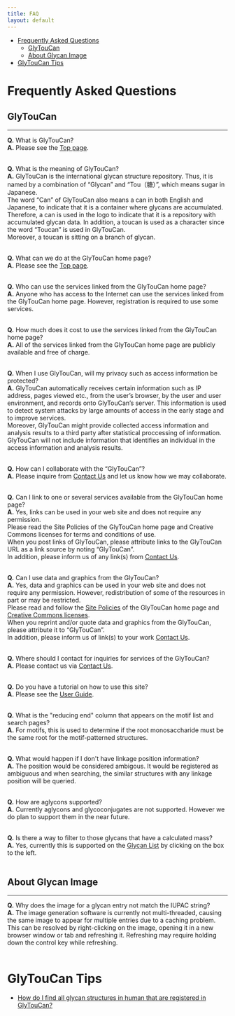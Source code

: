 ```yaml
---
title: FAQ
layout: default
---
```


<!-- TOC depthFrom:1 depthTo:6 withLinks:1 updateOnSave:1 orderedList:0 -->

- [Frequently Asked Questions](#frequently-asked-questions)
	- [GlyTouCan](#glytoucan)
	- [About Glycan Image](#about-glycan-image)
- [GlyTouCan Tips](#glytoucan-tips)

<!-- /TOC -->

# Frequently Asked Questions


## GlyTouCan

---------------

**Q.** What is GlyTouCan?<br>
**A.** Please see the [Top page](http://www.glytoucan.org/).<br><br>

**Q.** What is the meaning of GlyTouCan?<br>
**A.** GlyTouCan is the international glycan structure repository.
Thus, it is named by a combination of “Glycan” and “Tou（糖）”, which means sugar in Japanese.<br>
The word “Can” of GlyTouCan also means a can in both English and Japanese, to indicate that it is a container where glycans are accumulated. Therefore, a can is used in the logo to indicate that it is a repository with accumulated glycan data.
In addition, a toucan is used as a character since the word “Toucan” is  used in GlyTouCan.<br>
Moreover, a toucan is sitting on a branch of glycan.<br><br>

**Q.** What can we do at the GlyTouCan home page?<br>
**A.** Please see the [Top page](http://www.glytoucan.org/).<br><br>

**Q.** Who can use the services linked from the GlyTouCan home page?<br>
**A.** Anyone who has access to the Internet can use the services linked from the GlyTouCan home page. However, registration is required to use some services.<br><br>

**Q.** How much does it cost to use the services linked from the GlyTouCan home page?
<br>
**A.** All of the services linked from the GlyTouCan home page are publicly available and free of charge.<br><br>

**Q.** When I use GlyTouCan, will my privacy such as access information be protected?<br>
**A.** GlyTouCan automatically receives certain information such as  IP address, pages viewed etc., from the user’s browser, by the user and user environment, and records onto GlyTouCan’s server. This information is used to detect system attacks by large amounts of access in the early stage and to improve services.<br>
Moreover, GlyTouCan might provide collected access information and analysis results to a third party after statistical proccessing of information.<br>
GlyTouCan will not include information that identifies an individual in the access information and analysis results.<br><br>

**Q.** How can I collaborate with the “GlyTouCan”?<br>
**A.** Please inquire from [Contact Us]( mailto:support@glytoucan.org) and let us know how we may collaborate.<br><br>

**Q.** Can I link to one or several services available from the GlyTouCan home page?<br>
**A.** Yes, links can be used in your web site and does not require any permission.<br>
Please read the Site Policies of the GlyTouCan home page and Creative  
Commons licenses for terms and conditions of use.<br>
When you post links of GlyTouCan, please attribute links to the GlyTouCan URL as a link source by noting “GlyTouCan”.<br>
In addition, please inform us of any link(s) from [Contact Us]( mailto:support@glytoucan.org).<br><br>

**Q.** Can I use data and graphics from the GlyTouCan?<br>
**A.** Yes, data and graphics can be used in your web site and does not require any permission. However, redistribution of some of the resources in part or may be restricted.<br>
Please read and follow the [Site Policies](http://code.glytoucan.org/manual/sitePolicy) of the GlyTouCan home page and [Creative Commons licenses](https://creativecommons.org/licenses/by/4.0/).<br>
When you reprint and/or quote data and graphics from the GlyTouCan, please attribute it to “GlyTouCan”.<br>
In addition, please inform us of link(s) to your work [Contact Us]( mailto:support@glytoucan.org).<br><br>

**Q.** Where should I contact for inquiries for services of the GlyTouCan?<br>
**A.** Please contact us via [Contact Us]( mailto:support@glytoucan.org).<br><br>

**Q.** Do you have a tutorial on how to use this site?<br>
**A.** Please see the [User Guide](http://code.glytoucan.org/manual/).<br><br>

**Q.** What is the "reducing end" column that appears on the motif list and search pages?<br>
**A.** For motifs, this is used to determine if the root monosaccharide must be the same root for the motif-patterned structures.<br><br>

**Q.** What would happen if I don't have linkage position information?<br>
**A.** The position would be considered ambigous.  It would be registered as ambiguous and when searching, the similar structures with any linkage position will be queried.<br><br>

**Q.** How are aglycons supported?<br>
**A.** Currently aglycons and glycoconjugates are not supported.  However we do plan to support them in the near future.<br><br>

**Q.** Is there a way to filter to those glycans that have a calculated mass? <br>
**A.** Yes, currently this is supported on the [Glycan List](https://glytoucan.org/Structures) by clicking on the box to the left.<br><br>


## About Glycan Image

---------------
**Q.** Why does the image for a glycan entry not match the IUPAC string? <br>
**A.** The image generation software is currently not multi-threaded, causing the same image to appear for multiple entries due to a caching problem.  This can be resolved by right-clicking on the image, opening it in a new browser window or tab and refreshing it.  Refreshing may require holding down the control key while refreshing.<br><br>

# GlyTouCan Tips

* [How do I find all glycan structures in human that are registered in GlyTouCan?](/rdf-ontology/sparql-queries/#find-glycan-structures-iupac-condensed-related-to-homo-sapiens)
